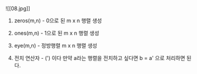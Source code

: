 ![[08.jpg]]

1. zeros(m,n) - 0으로 된 m x n 행렬 생성
2. ones(m,n) - 1으로 된 m x n 행렬 생성
3. eye(m,n) - 정방행렬 m x n 행렬 생성


1. 전치 연산자 - (') 이다 만약 a라는 행렬을 전치하고 싶다면 b = a' 으로 처리하면 된다.
